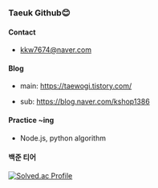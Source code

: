 ### Taeuk Github😊 

<!--
**kk7674/kk7674** is a ✨ _special_ ✨ repository because its `README.md` (this file) appears on your GitHub profile.

Here are some ideas to get you started:


- 🌱 I’m currently learning ...
- 👯 I’m looking to collaborate on ...
- 🤔 I’m looking for help with ...
- 💬 Ask me about ...
- 📫 How to reach me: ...
- 😄 Pronouns: ...
- ⚡ Fun fact: ...
-->


#### Contact

- kkw7674@naver.com

#### Blog
  
- main: https://taewogi.tistory.com/  
  
- sub: https://blog.naver.com/kshop1386

#### Practice ~ing

- Node.js, python algorithm
  
#### 백준 티어
  
 [![Solved.ac Profile](http://mazassumnida.wtf/api/v2/generate_badge?boj=kkw7674)](https://solved.ac/kkw7674/)
